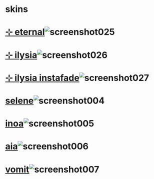 # skins


# [⊹ eternal](https://www.mediafire.com/file/217h1wqyndpz0sq/%25E2%258A%25B9_eternal.osk/file)![screenshot025](https://github.com/evrsense/skins/assets/158487080/d2d0ebe1-63ea-47ff-923d-55902c3cc994)


# [⊹ ilysia](https://www.mediafire.com/file/fdr071mkao2b16u/-_%25E2%258A%25B9_ilysia.osk/file)![screenshot026](https://github.com/evrsense/skins/assets/158487080/dced346c-3270-4575-9dc1-af9dd87c90cc)


# [⊹ ilysia instafade](https://www.mediafire.com/file/093ssywt5gjpvti/%25E2%258A%25B9_ilysia_instafade.osk/file)![screenshot027](https://github.com/evrsense/skins/assets/158487080/d496a3b2-8a32-4588-bbef-12b098a3a737)



# [selene](https://www.mediafire.com/file/dy6xxyyyb8k8v7y/selene.osk/file)![screenshot004](https://github.com/silveine/skins/assets/130988602/aff9bfb2-2358-448b-a0bd-8793bdfde704)



# [inoa](https://www.mediafire.com/file/4ngb34tmduq8o00/-_%25E2%258A%25B9_inoa.osk/file)![screenshot005](https://github.com/silveine/skins/assets/130988602/c815b0ec-62b7-4ce7-8eb3-dc44e46d4761)



# [aia](https://www.mediafire.com/file/8dggnirxm83dc5v/-_%25E2%258A%25B9_aia.osk/file)![screenshot006](https://github.com/silveine/skins/assets/130988602/b73bc7b4-8117-4878-96d3-0603308fbb1c)

# [vomit](https://www.mediafire.com/file/r2ezfn6a1e6y08v/vomit.osk/file)![screenshot007](https://github.com/silveine/skins/assets/130988602/8d78adb5-10a1-460b-a922-6500dda5f4f9)
